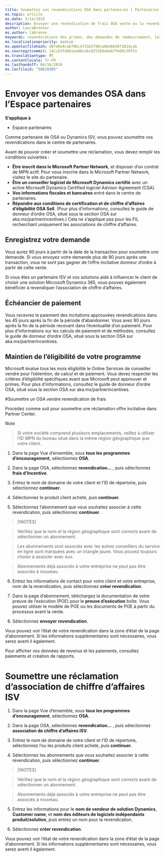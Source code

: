 ```yaml
---
title: Soumettez vos revendications OSA dans partenaires | Partenaires
ms.topic: article
ms.date: 3/14/2019
description: Envoyer une revendication de frais OSA vente ou la revendication d’association ISV chiffre d’affaires
author: LauraBrenner
ms.author: labrenne
keywords: revendications des primes, des demandes de remboursement, les fonds OSA, ISV, association de chiffre d’affaires
ms.localizationpriority: medium
ms.openlocfilehash: d07e0e4cab70bc4725b3f90ca0b4664971014cab
ms.sourcegitcommit: 1dccb3fd6b1ea08cabc8251b8a0eb7fe68c39f51
ms.translationtype: MT
ms.contentlocale: fr-FR
ms.lasthandoff: 04/16/2019
ms.locfileid: "59619305"
---
```

# <a name="submit-your-osa-claims-in-partner-center"></a>Envoyer vos demandes OSA dans l’Espace partenaires

**S’applique à**

-  Espace partenaires

Comme partenaire de OSA ou Dynamics ISV, vous pouvez soumettre vos revendications dans le centre de partenaires. 

Avant de pouvoir créer et soumettre une réclamation, vous devez remplir les conditions suivantes : 
-   **Être inscrit dans le Microsoft Partner Network**, et disposer d’un contrat de MPN actif. Pour vous inscrire dans le Microsoft Partner Network, visitez le site du partenaire. 
-   **Être un conseiller logiciel de Microsoft Dynamics certifié** avec un active Microsoft Dynamics Certified logiciel Advisor Agreement (CSA). 
-   **Vos informations fiscales et bancaires** entré dans le centre de partenaires. 
-   **Répondre aux conditions de certification et de chiffre d’affaires d’éligibilité OSA Sell**. (Pour plus d’informations, consultez le guide de donneur d’ordre OSA, situé sous la section OSA sur aka.ms/partnerincentives.) Cela ne s’applique pas pour les FIL recherchant uniquement les associations de chiffre d’affaires. 

## <a name="submitting-your-claim"></a>Enregistrez votre demande

Vous aurez 90 jours à partir de la date de la transaction pour soumettre une demande. Si vous envoyez votre demande plus de 90 jours après une transaction, vous ne sont pas gagner de l’offre incitative donneur d’ordre à partir de cette vente. 

Si vous êtes un partenaire ISV et vos solutions aidé à influencer le client de choisir une solution Microsoft Dynamics 365, vous pouvez également bénéficier à revendiquer l’association de chiffre d’affaires.   

## <a name="payment-schedule"></a>Échéancier de paiement

Vous recevrez le paiement des incitations approuvées revendications dans les 45 jours après la fin de la période d’abandonner. Vous avez 90 jours après la fin de la période recevant dans l’éventualité d’un paiement. Pour plus d’informations sur les calculs de paiement et de méthodes, consultez le guide de donneur d’ordre OSA, situé sous la section OSA sur aka.ms/partnerincentives.

## <a name="maintaining-your-program-eligibility"></a>Maintien de l’éligibilité de votre programme

Microsoft évalue tous les mois éligibilité le Online Services de conseiller vendre pour l’obtention, de calcul et de paiement. Vous devez respecter les critères d’éligibilité spécifiques avant que Microsoft peut approuver et primes. Pour plus d’informations, consultez le guide de donneur d’ordre OSA, situé sous la section OSA sur aka.ms/partnerincentives.

#<a name="submit-an-osa-sell-fee-claim"></a>Soumettre un OSA vendre revendication de frais

Procédez comme suit pour soumettre une réclamation offre incitative dans Partner Center.  

>[!NOTE]

>Si votre société comprend plusieurs emplacements, veillez à utiliser l’ID MPN du bureau situé dans la même région géographique que votre client. 

1.  Dans la page Vue d’ensemble, sous **tous les programmes d’encouragement**, sélectionnez **OSA**.

2.  Dans la page OSA, sélectionnez **revendication...** , puis sélectionnez **frais d’Incentive**.

3.  Entrez le nom de domaine de votre client et l’ID de répertoire, puis sélectionnez **continuer**. 

4.  Sélectionnez le produit client acheté, puis **continuer**. 

5.  Sélectionnez l’abonnement que vous souhaitez associer à cette revendication, puis sélectionnez **continuer**.

>[!NOTES]

>Vérifiez que le nom et la région géographique sont corrects avant de sélectionner un abonnement. 

>Les abonnements sont associés avec les autres conseillers du service en ligne sont marquées avec un triangle jaune. Vous pouvez toujours choisir à associer avec eux. 

>Abonnements déjà associés à votre entreprise ne peut pas être associés à nouveau.  

6.  Entrez les informations de contact pour votre client et votre entreprise, nom de la revendication, puis sélectionnez **créer revendication**. 

7.  Dans la page d’abonnement, téléchargez la documentation de votre preuve de l’exécution (POE) pour le **preuve d’exécution** boîte. Vous pouvez utiliser le modèle de POE ou les documents de POE à partir du processus avant la vente. 

8.  Sélectionnez **envoyer revendication**.    

Vous pouvez voir l’état de votre revendication dans la zone d’état de la page d’abonnement. Si les informations supplémentaires sont nécessaires, vous serez averti il également.

Pour afficher vos données de revenus et les paiements, consultez paiements et création de rapports. 
 
# <a name="submit-an-isv-revenue-association-claim"></a>Soumettre une réclamation d’association de chiffre d’affaires ISV

1.  Dans la page Vue d’ensemble, sous **tous les programmes d’encouragement**, sélectionnez **OSA**.

2.  Dans la page OSA, sélectionnez **revendication...** , puis sélectionnez **association de chiffre d’affaires ISV**.

3.  Entrez le nom de domaine de votre client et l’ID de répertoire, sélectionnez l’ou les produits client acheté, puis **continuer**. 

4.  Sélectionnez les abonnements que vous souhaitez associer à cette revendication, puis sélectionnez **continuer**.

>[!NOTES]

>Vérifiez que le nom et la région géographique sont corrects avant de sélectionner un abonnement. 

>Abonnements déjà associés à votre entreprise ne peut pas être associés à nouveau.  

5.  Entrez les informations pour le **nom de vendeur de solution Dynamics**, **Customer name**, et **nom des éditeurs de logiciels indépendants produit/solution**, puis entrez un nom pour la revendication. 

6.  Sélectionnez **créer revendication**. 

Vous pouvez voir l’état de votre revendication dans la zone d’état de la page d’abonnement. Si les informations supplémentaires sont nécessaires, vous serez averti il également.
